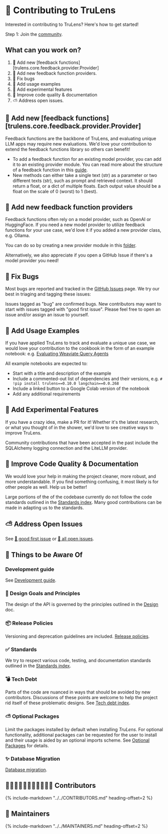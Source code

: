 # 🤝 Contributing to TruLens

Interested in contributing to TruLens? Here's how to get started!

Step 1: Join the [community](https://snowflake.discourse.group/c/ai-research-and-development-community/89).

## What can you work on?

1. 💪 Add new [feedback
   functions][trulens.core.feedback.provider.Provider]
2. 🤝 Add new feedback function providers.
3. 🐛 Fix bugs
4. 🎉 Add usage examples
5. 🧪 Add experimental features
6. 📄 Improve code quality & documentation
7. ⛅ Address open issues.

## 💪 Add new [feedback functions][trulens.core.feedback.provider.Provider]

Feedback functions are the backbone of TruLens, and evaluating unique LLM apps
may require new evaluations. We'd love your contribution to extend the feedback
functions library so others can benefit!

- To add a feedback function for an existing model provider, you can add it to
  an existing provider module. You can read more about the structure of a
  feedback function in this
  [guide](https://www.trulens.org/component_guides/evaluation/feedback_implementations/custom_feedback_functions/).
- New methods can either take a single text (str) as a parameter or two
  different texts (str), such as prompt and retrieved context. It should return
  a float, or a dict of multiple floats. Each output value should be a float on
  the scale of 0 (worst) to 1 (best).

## 🤝 Add new feedback function providers

Feedback functions often rely on a model provider, such as OpenAI or
HuggingFace. If you need a new model provider to utilize feedback functions for
your use case, we'd love it if you added a new provider class, e.g. Ollama.

You can do so by creating a new provider module in this
[folder](https://github.com/truera/trulens/blob/main/src/providers/).

Alternatively, we also appreciate if you open a GitHub Issue if there's a model
provider you need!

## 🐛 Fix Bugs

Most bugs are reported and tracked in the [GitHub Issues](https://github.com/truera/trulens/issues) page. We try our best in
triaging and tagging these issues:

Issues tagged as "bug" are confirmed bugs. New contributors may want to start with
issues tagged with "good first issue". Please feel free to open an issue and/or
assign an issue to yourself.

## 🎉 Add Usage Examples

If you have applied TruLens to track and evaluate a unique use case, we would
love your contribution to the cookbook in the form of an example notebook: e.g. [Evaluating Weaviate Query Agents](https://www.trulens.org/cookbook/vector_stores/weaviate/weaviate_query_agent/)

All example notebooks are expected to:

- Start with a title and description of the example
- Include a commented-out list of dependencies and their versions, e.g. `# !pip
  install trulens==0.10.0 langchain==0.0.268`
- Include a linked button to a Google Colab version of the notebook
- Add any additional requirements

## 🧪 Add Experimental Features

If you have a crazy idea, make a PR for it! Whether it's the latest research,
or what you thought of in the shower, we'd love to see creative ways to improve
TruLens.

Community contributions that have been accepted in the past include the SQLAlchemy logging connection and the LiteLLM provider.

## 📄 Improve Code Quality & Documentation

We would love your help in making the project cleaner, more robust, and more
understandable. If you find something confusing, it most likely is for other
people as well. Help us be better!

Large portions of the of the codebase currently do not follow the code standards outlined
in the [Standards index](standards.md). Many good contributions can be made in
adapting us to the standards.

## ⛅ Address Open Issues

See [🍼 good first
issue](https://github.com/truera/trulens/issues?q=is%3Aissue+is%3Aopen+label%3A%22good+first+issue%22)
or [🧙 all open issues](https://github.com/truera/trulens/issues).

## 👀 Things to be Aware Of

### Development guide

See [Development guide](development.md).

### 🧭 Design Goals and Principles

The design of the API is governed by the principles outlined in the
[Design](design.md) doc.

### 📦 Release Policies

Versioning and deprecation guidelines are included. [Release policies](policies.md).

### ✅ Standards

We try to respect various code, testing, and documentation standards outlined in
the [Standards index](standards.md).

### 💣 Tech Debt

Parts of the code are nuanced in ways that should be avoided by new contributors.
Discussions of these points are welcome to help the project rid itself of these
problematic designs. See [Tech debt index](techdebt.md).

### ⛅ Optional Packages

Limit the packages installed by default when installing _TruLens_. For
optional functionality, additional packages can be requested for the user to
install and their usage is aided by an optional imports scheme. See [Optional
Packages](optional.md) for details.

### ✨ Database Migration

[Database migration](migration.md).

## 👋👋🏻👋🏼👋🏽👋🏾👋🏿 Contributors

{%
   include-markdown "../../CONTRIBUTORS.md"
   heading-offset=2
%}

## 🧰 Maintainers

{%
   include-markdown "../../MAINTAINERS.md"
   heading-offset=2
%}
